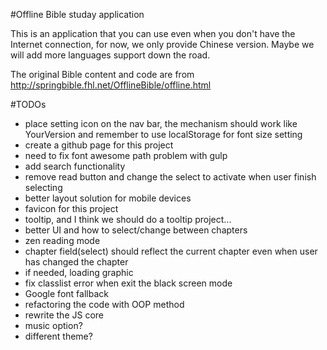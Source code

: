 #Offline Bible studay application

This is an application that you can use even when you don't have the Internet connection, for now, we only provide Chinese version. Maybe we will add more languages support down the road.

The original Bible content and code are from http://springbible.fhl.net/OfflineBible/offline.html

#TODOs
- place setting icon on the nav bar, the mechanism should work like YourVersion and remember to
use localStorage for font size setting
- create a github page for this project
- need to fix font awesome path problem with gulp
- add search functionality
- remove read button and change the select to activate when user finish selecting
- better layout solution for mobile devices
- favicon for this project
- tooltip, and I think we should do a tooltip project...
- better UI and how to select/change between chapters
- zen reading mode
- chapter field(select) should reflect the current chapter even when user has changed the chapter
- if needed, loading graphic
- fix classlist error when exit the black screen mode
- Google font fallback
- refactoring the code with OOP method
- rewrite the JS core
- music option?
- different theme?
